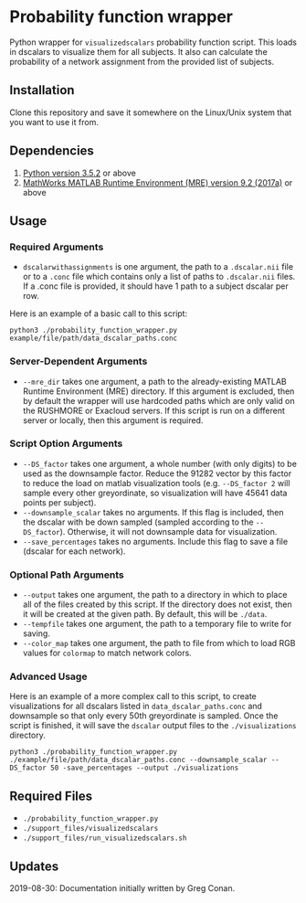 # Probability function wrapper

Python wrapper for `visualizedscalars` probability function script. This loads in dscalars to visualize them for all subjects. It also can calculate the probability of a network assignment from the provided list of subjects.

## Installation

Clone this repository and save it somewhere on the Linux/Unix system that you want to use it from.

## Dependencies

1. [Python version 3.5.2](https://www.python.org/downloads/release/python-352) or above
1. [MathWorks MATLAB Runtime Environment (MRE) version 9.2 (2017a)](https://www.mathworks.com/products/compiler/matlab-runtime.html) or above

## Usage

### Required Arguments

- `dscalarwithassignments` is one argument, the path to a `.dscalar.nii` file or to a `.conc` file which contains only a list of paths to `.dscalar.nii` files. If a .conc file is provided, it should have 1 path to a subject dscalar per row.
 
Here is an example of a basic call to this script:
```
python3 ./probability_function_wrapper.py example/file/path/data_dscalar_paths.conc
```

### Server-Dependent Arguments

- `--mre_dir` takes one argument, a path to the already-existing MATLAB Runtime Environment (MRE) directory. If this argument is excluded, then by default the wrapper will use hardcoded paths which are only valid on the RUSHMORE or Exacloud servers. If this script is run on a different server or locally, then this argument is required.

### Script Option Arguments

- `--DS_factor` takes one argument, a whole number (with only digits) to be used as the downsample factor. Reduce the 91282 vector by this factor to reduce the load on matlab visualization tools (e.g. `--DS_factor 2` will sample every other greyordinate, so visualization will have 45641 data points per subject).
- `--downsample_scalar` takes no arguments. If this flag is included, then the dscalar with be down sampled (sampled according to the `--DS_factor`). Otherwise, it will not downsample data for visualization.
- `--save_percentages` takes no arguments. Include this flag to save a file (dscalar for each network).

### Optional Path Arguments

- `--output` takes one argument, the path to a directory in which to place all of the files created by this script. If the directory does not exist, then it will be created at the given path. By default, this will be `./data`.
- `--tempfile` takes one argument, the path to a temporary file to write for saving.
- `--color_map` takes one argument, the path to file from which to load RGB values for `colormap` to match network colors.

### Advanced Usage

Here is an example of a more complex call to this script, to create visualizations for all dscalars listed in `data_dscalar_paths.conc` and downsample so that only every 50th greyordinate is sampled. Once the script is finished, it will save the `dscalar` output files to the `./visualizations` directory.
```
python3 ./probability_function_wrapper.py ./example/file/path/data_dscalar_paths.conc --downsample_scalar --DS_factor 50 -save_percentages --output ./visualizations
```

## Required Files

- `./probability_function_wrapper.py`
- `./support_files/visualizedscalars`
- `./support_files/run_visualizedscalars.sh`

## Updates

2019-08-30: Documentation initially written by Greg Conan.